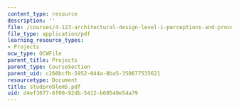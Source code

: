 ```yaml
---
content_type: resource
description: ''
file: /courses/4-123-architectural-design-level-i-perceptions-and-processes-fall-2003/d4ef30776f0092db5412b68540e54a79_studproblem5.pdf
file_type: application/pdf
learning_resource_types:
- Projects
ocw_type: OCWFile
parent_title: Projects
parent_type: CourseSection
parent_uid: c260bcfb-5952-044a-8ba5-350677535621
resourcetype: Document
title: studproblem5.pdf
uid: d4ef3077-6f00-92db-5412-b68540e54a79
---
```

